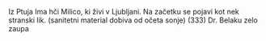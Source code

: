 Iz Ptuja
Ima hči Milico, ki živi v Ljubljani.
Na začetku se pojavi kot nek stranski lik. (sanitetni material dobiva od očeta sonje)
(333)
Dr. Belaku zelo zaupa